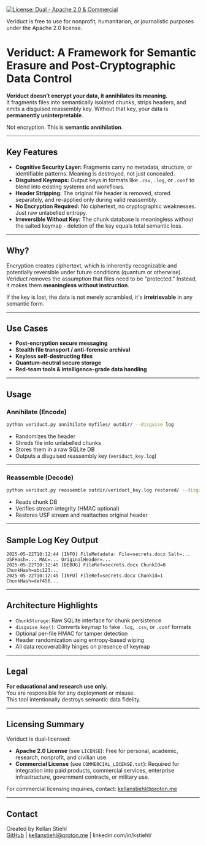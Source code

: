 [![License: Dual - Apache 2.0 & Commercial](https://img.shields.io/badge/license-Apache%202.0%20%26%20Commercial-blue.svg)](LICENSE)

Veriduct is free to use for nonprofit, humanitarian, or journalistic purposes under the Apache 2.0 license.

# Veriduct: A Framework for Semantic Erasure and Post-Cryptographic Data Control

**Veriduct doesn’t encrypt your data, it annihilates its meaning.**  
It fragments files into semantically isolated chunks, strips headers, and emits a disguised reassembly key. Without that key, your data is **permanently uninterpretable**.

Not encryption. This is **semantic annihilation**.

---

## Key Features

- **Cognitive Security Layer:** Fragments carry no metadata, structure, or identifiable patterns. Meaning is destroyed, not just concealed.
- **Disguised Keymaps:** Output keys in formats like `.csv`, `.log`, or `.conf` to blend into existing systems and workflows.
- **Header Stripping:** The original file header is removed, stored separately, and re-applied only during valid reassembly.
- **No Encryption Required:** No ciphertext, no cryptographic weaknesses. Just raw unlabelled entropy.
- **Irreversible Without Key:** The chunk database is meaningless without the salted keymap - deletion of the key equals total semantic loss.

---

## Why?

Encryption creates ciphertext, which is inherently recognizable and potentially reversible under future conditions (quantum or otherwise). Veriduct removes the assumption that files need to be "protected." Instead, it makes them **meaningless without instruction**.

If the key is lost, the data is not merely scrambled, it's **irretrievable** in any semantic form.

---

## Use Cases

- **Post-encryption secure messaging**
- **Stealth file transport / anti-forensic archival**
- **Keyless self-destructing files**
- **Quantum-neutral secure storage**
- **Red-team tools & intelligence-grade data handling**

---

## Usage

### Annihilate (Encode)

```bash
python veriduct.py annihilate myfiles/ outdir/ --disguise log
```

- Randomizes the header
- Shreds file into unlabelled chunks
- Stores them in a raw SQLite DB
- Outputs a disguised reassembly key (`veriduct_key.log`)

---

### Reassemble (Decode)

```bash
python veriduct.py reassemble outdir/veriduct_key.log restored/ --disguise log
```

- Reads chunk DB
- Verifies stream integrity (HMAC optional)
- Restores USF stream and reattaches original header

---

## Sample Log Key Output

```
2025-05-22T10:12:44 [INFO] FileMetadata: File=secrets.docx Salt=... USFHash=... MAC=... OriginalHeader=...
2025-05-22T10:12:45 [DEBUG] FileRef=secrets.docx ChunkId=0 ChunkHash=abc123...
2025-05-22T10:12:45 [INFO] FileRef=secrets.docx ChunkId=1 ChunkHash=def456...
```

---

## Architecture Highlights

- `ChunkStorage`: Raw SQLite interface for chunk persistence
- `disguise_key()`: Converts keymap to fake `.log`, `.csv`, or `.conf` formats
- Optional per-file HMAC for tamper detection
- Header randomization using entropy-based wiping
- All data recoverability hinges on presence of keymap

---

## Legal

**For educational and research use only.**  
You are responsible for any deployment or misuse.  
This tool intentionally destroys semantic data fidelity.

---

## Licensing Summary

Veriduct is dual-licensed:

- **Apache 2.0 License** (see `LICENSE`): Free for personal, academic, research, nonprofit, and civilian use.
- **Commercial License** (see `COMMERCIAL_LICENSE.txt`): Required for integration into paid products, commercial services, enterprise infrastructure, government contracts, or military use.

For commercial licensing inquiries, contact: kellanstiehl@proton.me

---

## Contact

Created by Kellan Stiehl  
[GitHub](https://github.com/repapermunky) | kellanstiehl@proton.me | linkedin.com/in/kstiehl/
